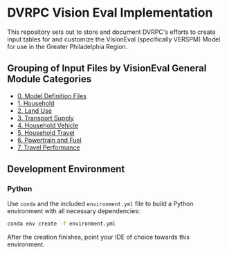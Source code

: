 # DVRPC Vision Eval Implementation
This repository sets out to store and document DVRPC's efforts to create input tables for and customize the VisionEval (specifically VERSPM) Model for use in the Greater Philadelphia Region.

## Grouping of Input Files by VisionEval General Module Categories

- [0. Model Definition Files](Generating%20Input%20Tables/0.%20Model%20Definitition%20Files/0.%20Model%20Definition%20Files.md)
- [1. Household](Generating%20Input%20Tables/1.%20Household/1.%20Household.md)
- [2. Land Use](Generating%20Input%20Tables/2.%20Land%20Use/2.%20Land%20Use.md)
- [3. Transport Supply](Generating%20Input%20Tables/3.%20Transport%20Supply/3.%20Transport%20Supply.md)
- [4. Household Vehicle](Generating%20Input%20Tables/4.%20Household%20Vehicles/4.%20Household%20Vehicle.md)
- [5. Household Travel](Generating%20Input%20Tables/5.%20Household%20Travel/5.%20Household%20Travel.md)
- [6. Powertrain and Fuel](Generating%20Input%20Tables/6.%20Powertrain%20and%20Fuel/6.%20Powertrain%20and%20Fuel.md)
- [7. Travel Performance](Generating%20Input%20Tables/7.%20Travel%20Performance/7.%20Travel%20Performance.md)


## Development Environment

### Python

Use `conda` and the included `environment.yml` file to build a Python environment with all necessary dependencies:

```bash
conda env create -f environment.yml
```

After the creation finishes, point your IDE of choice towards this environment.

